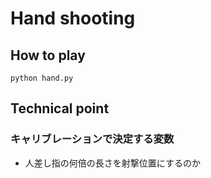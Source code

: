 # Hand shooting

## How to play

```shell
python hand.py
```

## Technical point

### キャリブレーションで決定する変数

- 人差し指の何倍の長さを射撃位置にするのか